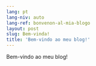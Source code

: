 ```yaml
---
lang: pt
lang-niv: auto
lang-ref: bonvenon-al-mia-blogo
layout: post
slug: Bem-vinda!
title: 'Bem-vindo ao meu blog!'
---
```


Bem-vindo ao meu blog!
